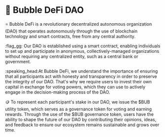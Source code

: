 # 🏨 Bubble DeFi DAO

:star: Bubble DeFi is a revolutionary decentralized autonomous organization (DAO) that operates autonomously through the use of blockchain technology and smart contracts, free from any central authority.

:flag\_gg: Our DAO is established using a smart contract, enabling individuals to set up and participate in anonymous, collectively-managed organizations without requiring any centralized entity, such as a central bank or government.

:speaking\_head:At Bubble DeFi, we understand the importance of ensuring that all participants act with honesty and transparency in order to preserve the integrity of our DAO. That's why we require users to invest their own capital in exchange for voting powers, which they can use to actively engage in the decision-making process of the DAO.

:coin: To represent each participant's stake in our DAO, we issue the $BUB utility token, which serves as a governance token for voting and earning rewards. Through the use of the $BUB governance token, users have the ability to shape the future of our DAO by contributing their opinions, ideas, and feedback to ensure our ecosystem remains sustainable and grows over time.

